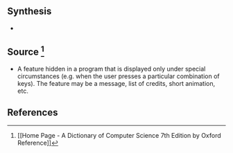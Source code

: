 ## Synthesis
- 
## Source [^1]
- A feature hidden in a program that is displayed only under special circumstances (e.g. when the user presses a particular combination of keys). The feature may be a message, list of credits, short animation, etc.
## References

[^1]: [[Home Page - A Dictionary of Computer Science 7th Edition by Oxford Reference]]